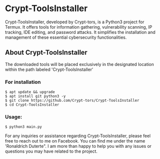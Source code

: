 # Crypt-ToolsInstaller

Crypt-ToolsInstaller, developed by Crypt-tors, is a Python3 project for Termux. It offers tools for information gathering, vulnerability scanning, IP tracking, IDE editing, and password attacks. It simplifies the installation and management of these essential cybersecurity functionalities.

## About Crypt-ToolsInstaller
The downloaded tools will be placed exclusively in the designated location within the path labeled 'Crypt-ToolsInstaller'




### For installation
````
$ apt update && upgrade
$ apt install git python3 -y
$ git clone https://github.com/Crypt-tors/Crypt-ToolsInstaller
$ cd Crypt-ToolsInstaller
````
### Usage:

````
$ python3 main.py
````

For any inquiries or assistance regarding Crypt-ToolsInstaller, please feel free to reach out to me on Facebook. You can find me under the name 'Ronaldrich Duterte". I am more than happy to help you with any issues or questions you may have related to the project.


